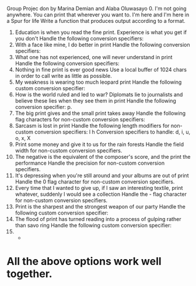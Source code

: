 Group Projec don by Marina Demian and Alaba Oluwasayo
0. I'm not going anywhere. You can print that wherever you want to. I'm
here and I'm here in a Spur for life
Write a function that produces output according to a format.
1. Education is when you read the fine print. Experience is what you get
if you don't
Handle the following conversion specifiers:
2. With a face like mine, I do better in print
Handle the following conversion specifiers:
3. What one has not experienced, one will never understand in print
Handle the following conversion specifiers:
4. Nothing in fine print is ever good news
Use a local buffer of 1024 chars in order to call write as little as
possible.
5. My weakness is wearing too much leopard print
Handle the following custom conversion specifier:
6. How is the world ruled and led to war? Diplomats lie to journalists and
believe these lies when they see them in print
Handle the following conversion specifier: p.
7. The big print gives and the small print takes away
Handle the following flag characters for non-custom conversion specifiers:
8. Sarcasm is lost in print
Handle the following length modifiers for non-custom conversion
specifiers:
l
h
Conversion specifiers to handle: d, i, u, o, x, X
9. Print some money and give it to us for the rain forests
Handle the field width for non-custom conversion specifiers.
10. The negative is the equivalent of the composer's score, and the print
the performance
Handle the precision for non-custom conversion specifiers.
11. It's depressing when you're still around and your albums are out of
print
Handle the 0 flag character for non-custom conversion specifiers.
12. Every time that I wanted to give up, if I saw an interesting textile,
print whatever, suddenly I would see a collection
Handle the - flag character for non-custom conversion specifiers.
13. Print is the sharpest and the strongest weapon of our party
Handle the following custom conversion specifier:
14. The flood of print has turned reading into a process of gulping rather
than savo
ring
Handle the following custom conversion specifier:
15. *
All the above options work well together.
==================================

